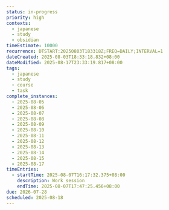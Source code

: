 ```yaml
---
status: in-progress
priority: high
contexts:
  - japanese
  - study
  - obsidian
timeEstimate: 10000
recurrence: DTSTART:20250803T183318Z;FREQ=DAILY;INTERVAL=1
dateCreated: 2025-08-03T18:33:18.832+08:00
dateModified: 2025-08-17T23:33:19.817+08:00
tags:
  - japanese
  - study
  - course
  - task
complete_instances:
  - 2025-08-05
  - 2025-08-06
  - 2025-08-07
  - 2025-08-08
  - 2025-08-09
  - 2025-08-10
  - 2025-08-11
  - 2025-08-12
  - 2025-08-13
  - 2025-08-14
  - 2025-08-15
  - 2025-08-17
timeEntries:
  - startTime: 2025-08-07T16:17:32.375+08:00
    description: Work session
    endTime: 2025-08-07T17:47:25.456+08:00
due: 2026-07-28
scheduled: 2025-08-18
---
```


